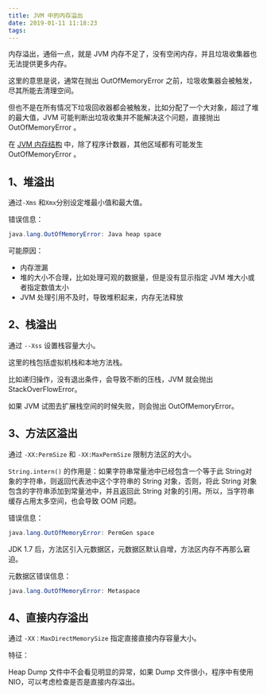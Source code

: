 ```yaml
---
title: JVM 中的内存溢出
date: 2019-01-11 11:18:23
tags:
---
```


内存溢出，通俗一点，就是 JVM 内存不足了，没有空闲内存，并且垃圾收集器也无法提供更多内存。

这里的意思是说，通常在抛出 OutOfMemoryError 之前，垃圾收集器会被触发，尽其所能去清理空间。

但也不是在所有情况下垃圾回收器都会被触发，比如分配了一个大对象，超过了堆的最大值，JVM 可能判断出垃圾收集并不能解决这个问题，直接抛出 OutOfMemoryError 。

在 [JVM 内存结构](http://wuzhangyang.com/2019/01/10/JVM-memory-structure/) 中，除了程序计数器，其他区域都有可能发生 OutOfMemoryError 。

## 1、堆溢出

通过`-Xms` 和`Xmx`分别设定堆最小值和最大值。

错误信息：

```java
java.lang.OutOfMemoryError: Java heap space
```

可能原因：

- 内存泄漏
- 堆的大小不合理，比如处理可观的数据量，但是没有显示指定 JVM 堆大小或者指定数值太小
- JVM 处理引用不及时，导致堆积起来，内存无法释放

## 2、栈溢出

通过 `--Xss` 设置栈容量大小。

这里的栈包括虚拟机栈和本地方法栈。

比如递归操作，没有退出条件，会导致不断的压栈，JVM 就会抛出 StackOverFlowError。

如果 JVM 试图去扩展栈空间的时候失败，则会抛出 OutOfMemoryError。

## 3、方法区溢出

通过 `-XX:PermSize` 和 `-XX:MaxPermSize` 限制方法区的大小。

`String.intern()` 的作用是：如果字符串常量池中已经包含一个等于此 String对象的字符串，则返回代表池中这个字符串的 String 对象，否则，将此 String 对象包含的字符串添加到常量池中，并且返回此 String 对象的引用。所以，当字符串缓存占用太多空间，也会导致 OOM 问题。

错误信息：

```java
java.lang.OutOfMemoryError: PermGen space
```

JDK 1.7 后，方法区引入元数据区，元数据区默认自增，方法区内存不再那么窘迫。

元数据区错误信息：

```java
java.lang.OutOfMemoryError: Metaspace
```

## 4、直接内存溢出

通过 `-XX：MaxDirectMemorySize` 指定直接直接内存容量大小。

特征：

Heap Dump 文件中不会看见明显的异常，如果 Dump 文件很小，程序中有使用 NIO，可以考虑检查是否是直接内存溢出。